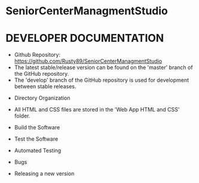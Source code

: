 # SeniorCenterManagmentStudio

# DEVELOPER DOCUMENTATION
- Github Repository: https://github.com/Rusty89/SeniorCenterManagmentStudio
- The latest stable/release version can be found on the 'master' branch of the GitHub repository.
- The 'develop' branch of the GitHub repository is used for development between stable releases.

* Directory Organization
- All HTML and CSS files are stored in the 'Web App HTML and CSS' folder.

* Build the Software

* Test the Software

* Automated Testing 

* Bugs

* Releasing a new version
